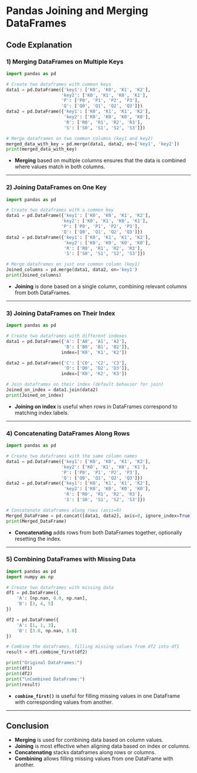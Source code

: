 # Pandas Joining and Merging DataFrames

## Code Explanation
<a name="code-explanation"></a>

### 1) Merging DataFrames on Multiple Keys
```python
import pandas as pd

# Create two dataframes with common keys
data1 = pd.DataFrame({'key1': ['K0', 'K0', 'K1', 'K2'],
                     'key2': ['K0', 'K1', 'K0', 'K1'],
                     'P': ['P0', 'P1', 'P2', 'P3'],
                     'Q': ['Q0', 'Q1', 'Q2', 'Q3']}) 
data2 = pd.DataFrame({'key1': ['K0', 'K1', 'K1', 'K2'],
                      'key2': ['K0', 'K0', 'K0', 'K0'],
                      'R': ['R0', 'R1', 'R2', 'R3'],
                      'S': ['S0', 'S1', 'S2', 'S3']})

# Merge dataframes on two common columns (key1 and key2)
merged_data_with_key = pd.merge(data1, data2, on=['key1', 'key2'])
print(merged_data_with_key)
```
- **Merging** based on multiple columns ensures that the data is combined where values match in both columns.

---

### 2) Joining DataFrames on One Key
```python
import pandas as pd

# Create two dataframes with a common key
data1 = pd.DataFrame({'key1': ['K0', 'K0', 'K1', 'K2'],
                     'key2': ['K0', 'K1', 'K0', 'K1'],
                     'P': ['P0', 'P1', 'P2', 'P3'],
                     'Q': ['Q0', 'Q1', 'Q2', 'Q3']}) 
data2 = pd.DataFrame({'key1': ['K0', 'K1', 'K1', 'K2'],
                      'key2': ['K0', 'K0', 'K0', 'K0'],
                      'R': ['R0', 'R1', 'R2', 'R3'],
                      'S': ['S0', 'S1', 'S2', 'S3']})

# Merge dataframes on just one common column (key1)
Joined_columns = pd.merge(data1, data2, on='key1')
print(Joined_columns)
```
- **Joining** is done based on a single column, combining relevant columns from both DataFrames.

---

### 3) Joining DataFrames on Their Index
```python
import pandas as pd

# Create two dataframes with different indexes
data1 = pd.DataFrame({'A': ['A0', 'A1', 'A2'],
                      'B': ['B0', 'B1', 'B2']},
                     index=['K0', 'K1', 'K2'])

data2 = pd.DataFrame({'C': ['C0', 'C2', 'C3'],
                      'D': ['D0', 'D2', 'D3']},
                     index=['K0', 'K2', 'K3'])

# Join dataframes on their index (default behavior for join)
Joined_on_index = data1.join(data2)
print(Joined_on_index)
```
- **Joining on index** is useful when rows in DataFrames correspond to matching index labels.

---

### 4) Concatenating DataFrames Along Rows
```python
import pandas as pd

# Create two dataframes with the same column names
data1 = pd.DataFrame({'key1': ['K0', 'K0', 'K1', 'K2'],
                     'key2': ['K0', 'K1', 'K0', 'K1'],
                     'P': ['P0', 'P1', 'P2', 'P3'],
                     'Q': ['Q0', 'Q1', 'Q2', 'Q3']}) 
data2 = pd.DataFrame({'key1': ['K0', 'K1', 'K1', 'K2'],
                      'key2': ['K0', 'K0', 'K0', 'K0'],
                      'R': ['R0', 'R1', 'R2', 'R3'],
                      'S': ['S0', 'S1', 'S2', 'S3']})

# Concatenate dataframes along rows (axis=0)
Merged_DataFrame = pd.concat([data1, data2], axis=0, ignore_index=True)
print(Merged_DataFrame)
```
- **Concatenating** adds rows from both DataFrames together, optionally resetting the index.

---

### 5) Combining DataFrames with Missing Data
```python
import pandas as pd
import numpy as np

# Create two dataframes with missing data
df1 = pd.DataFrame({
    'A': [np.nan, 0.0, np.nan],
    'B': [3, 4, 5]
})

df2 = pd.DataFrame({
    'A': [1, 1, 3],
    'B': [3.0, np.nan, 3.0]
})

# Combine the dataframes, filling missing values from df2 into df1
result = df1.combine_first(df2)

print("Original DataFrames:")
print(df1)
print(df2)
print("\nCombined DataFrame:")
print(result)
```
- **`combine_first()`** is useful for filling missing values in one DataFrame with corresponding values from another.

---

## Conclusion
- **Merging** is used for combining data based on column values.
- **Joining** is most effective when aligning data based on index or columns.
- **Concatenating** stacks dataframes along rows or columns.
- **Combining** allows filling missing values from one DataFrame with another.
